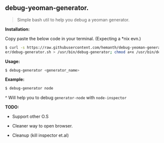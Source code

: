 ## debug-yeoman-generator.
> Simple bash util to help you debug a yeoman generator.


__Installation:__

Copy paste the below code in your terminal. (Expecting a *nix evn.)

```sh
$ curl -s https://raw.githubusercontent.com/hemanth/debug-yeoman-generator/mast
er/debug-generator.sh > /usr/bin/debug-generator; chmod a+x /usr/bin/debug-generator
```
__Usage:__

```sh
$ debug-generator <generator_name>
```

__Example:__

```sh
$ debug-generator node
```

^ Will help you to debug `generator-node` with `node-inspector`

__TODO:__

* Support other O.S

* Cleaner way to open browser.

* Cleanup (kill inspector et.al)
